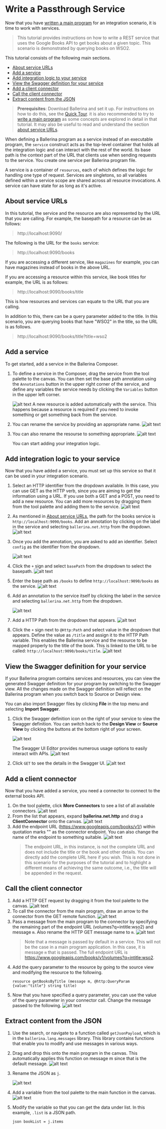 # Write a Passthrough Service

Now that you have [written a main program](../tutorials/main-program.md) for an integration scenario, it is time to work with services.

> This tutorial provides instructions on how to write a REST service that uses the Google Books API to get books about a given topic. This scenario is demonstrated by querying books on WSO2.

This tutorial consists of the following main sections.

- [About service URLs](about-service-urls)
- [Add a service](add-a-service)
- [Add integration logic to your service](add-integration-logic-to-your-service)
- [View the Swagger definition for your service](view-the-swagger-definition-for-your-service)
- [Add a client connector](add-a-client-connector)
- [Call the client connector](call-the-client-connector)
- [Extract content from the JSON](extract-content-from-the-json)

> **Prerequisites**: Download Ballerina and set it up. For instructions on how to do this, see the [Quick Tour](../quick-tour.md). it is also recommended to try to [write a main program](../tutorials/main-program.md) as some concepts are explored in detail in that tutorial. It may also be useful to read and understand the section [about service URLs](about-service-urls).

When defining a Ballerina program as a service instead of an executable program, the `service` construct acts as the top-level container that holds all the integration logic and can interact with the rest of the world. Its base path is the context part of the URL that clients use when sending requests to the service. You create one service per Ballerina program file.

A service is a container of `resources`, each of which defines the logic for handling one type of request. Services are singletons, so all variables defined within a service scope are shared across all resource invocations. A service can have state for as long as it's active.

## About service URLs

In this tutorial, the service and the resource are also represented by the URL that you are calling. For example, the basepath for a resource can be as follows: 

> http://localhost:9090/

The following is the URL for the `books` service:

> http://localhost:9090/books

If you are accessing a different service, like `magazines` for example, you can have magazines instead of books in the above URL.

If you are accessing a resource within this service, like book titles for example, the URL is as follows:

> http://localhost:9090/books/title

This is how resources and services can equate to the URL that you are calling.

In addition to this, there can be a query parameter added to the title. In this scenario, you are querying books that have "WSO2" in the title, so the URL is as follows.

> http://localhost:9090/books/title?title=wso2

## Add a service

To get started, add a service in the Ballerina Composer.

1. To define a service in the Composer, drag the service from the tool palette to the canvas. You can then set the base path annotation using the `Annotations` button in the upper right corner of the service, and define any variables the service needs by clicking the `Variables` button in the upper left corner. 

    ![alt text](../images/AddService.gif)
    A new resource is added automatically with the service. This happens because a resource is required if you need to invoke something or get something back from the service. 
1. You can rename the service by providing an appropriate name.
    ![alt text](../images/ServiceName.png)
1. You can also rename the resourse to something appropriate.
    ![alt text](../images/ResourceName.png)
    
    You can start adding your integration logic.

## Add integration logic to your service

Now that you have added a service, you must set up this service so that it can be used in your integration scenario.

1. Select an HTTP identifier from the dropdown available. In this case, you can use GET as the HTTP verb, since you are aiming to get the information using a URL. If you use both a GET and a POST, you need to add a new resource. You can add more resources by dragging them from the tool palette and adding them to the service.
    ![alt text](../images/IdentifierHTTP.png)
1. As mentioned in [About service URLs](#about-service-URLs), the path for the books service is `http://localhost:9090/books`. Add an annotation by clicking on the label in the service and selecting `ballerina.net.http` from the dropdown.
    ![alt text](../images/AddAnnotation.png)
1. Once you add the annotation, you are asked to add an identifier. Select `config` as the identifier from the dropdown.

    ![alt text](../images/ConfigIdentifier.png)
1. Click the `+` sign and select `basePath` from the dropdown to select the basepath.
    ![alt text](../images/BasepathConfig.png)
1. Enter the base path as `/books` to define `http://localhost:9090/books` as the service.
    ![alt text](../images/BasePathBooksService.png)
1. Add an annotation to the service itself by clicking the label in the service and selecting `ballerina.net.http` from the dropdown.

    ![alt text](../images/AddAnnotation2.png)
1. Add a HTTP Path from the dropdown that appears.
    ![alt text](../images/AddPath.png)
1. Click the `+` sign next to `@Http:Path` and select value in the dropdown that appears. Define the value as `/title` and assign it to the HTTP Path variable. This enables the Ballerina service and the resource to be mapped properly to the title of the book. This is linked to the URL to be called: `http://localhost:9090/books/title`.
    ![alt text](../images/AddValuetoPath2.png)

## View the Swagger definition for your service

If your Ballerina program contains services and resources, you can view the generated Swagger definition for your program by switching to the Swagger view. All the changes made on the Swagger definition will reflect on the Ballerina program when you switch back to Source or Design view.

You can also import Swagger files by clicking **File** in the top menu and selecting **Import Swagger**.

1. Click the Swagger definition icon on the right of your service to view the Swagger definition. You can switch back to the **Design View** or **Source View** by clicking the buttons at the bottom right of your screen.

    ![alt text](../images/SwaggerView.png)
    
    The Swagger UI Editor provides numerous usage options to easily interact with APIs.
    ![alt text](../images/SwaggerUI.png)
1. Click `GET` to see the details in the Swagger UI.
    ![alt text](../images/SwaggerGET.png)

## Add a client connector

Now that you have added a service, you need a connector to connect to the external books API.

1. On the tool palette, click **More Connectors** to see a list of all available connectors.
    ![alt text](../images/MoreConnectors.png)
1. From the list that appears, expand **ballerina.net.http** and drag a **ClientConnector** onto the canvas.
    ![alt text](../images/addConnector.gif)
1. Add the endpoint URL (https://www.googleapis.com/books/v1/) within quotation marks "" as the connector endpoint. You can also change the name of the endpoint to something suitable.
    ![alt text](../images/EndpointURL.png)
    > The endpoint URL, in this instance, is not the complete URL and does not include the title or the book and other details. You can directly add the complete URL here if you wish. This is not done in this scenario for the purposes of the tutorial and to highlight a different means of achieving the same outcome, i.e., the title will be appended in the request.

## Call the client connector

1. Add a HTTP GET request by dragging it from the tool palette to the canvas.
    ![alt text](../images/AddGET.gif)
1. To call the connector from the main program, draw an arrow to the connector from the GET remote function.
    ![alt text](../images/callConnector2.gif)
1. Pass a message from the main program to the connector by specifying the remaining part of the endpoint URL (volumes?q=intitle:wso2) and message `m`. Also rename the HTTP GET message name to `m`.
    ![alt text](../images/ConnectorMessage.png)
    > Note that a message is passed by default in a service. This will not be the case in a main program application. In this case, it is message `m` that is passed. The full endpoint URL is https://www.googleapis.com/books/v1/volumes?q=intitle:wso2.
1. Add the query parameter to the resource by going to the source view and modifying the resource to the following.
    ```
    resource getBooksByTitle (message m, @http:QueryParam {value:"title"} string title)
    ```
1. Now that you have specified a query parameter, you can use the value of the query parameter in your connector call. Change the message passed to the following.
    ![alt text](../images/ConnectorMessage2.png)

## Extract content from the JSON

1. Use the search, or navigate to a function called `getJsonPayload`, which is in the `ballerina.lang.messages` library. This library contains functions that enable you to modify and use messages in various ways.
1. Drag and drop this onto the main program in the canvas. This automatically applies this function on message m since that is the default message.
    ![alt text](../images/getJSONPayload2.gif)
1. Rename the JSON as `j`.

    ![alt text](../images/JSONName.png)
1. Add a variable from the tool palette to the main function in the canvas.
    ![alt text](../images/JSONVariable.gif)
1. Modify the variable so that you can get the data under list. In this example, `.list` is a JSON path. 
     ```
     json bookList = j.items
     ```

